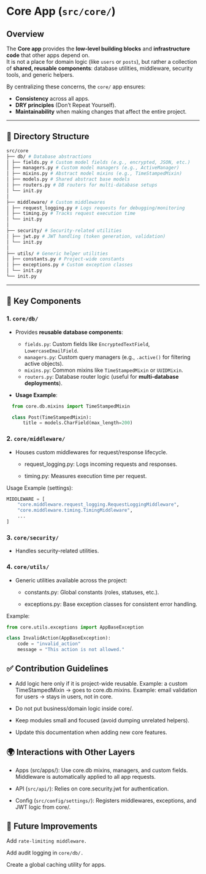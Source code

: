 # Core App (`src/core/`)

## Overview
The **Core app** provides the **low-level building blocks** and **infrastructure code** that other apps depend on.  
It is not a place for domain logic (like `users` or `posts`), but rather a collection of **shared, reusable components**: database utilities, middleware, security tools, and generic helpers.

By centralizing these concerns, the `core/` app ensures:
- **Consistency** across all apps.
- **DRY principles** (Don’t Repeat Yourself).
- **Maintainability** when making changes that affect the entire project.

---

## 📂 Directory Structure

```bash
src/core
├── db/ # Database abstractions
│ ├── fields.py # Custom model fields (e.g., encrypted, JSON, etc.)
│ ├── managers.py # Custom model managers (e.g., ActiveManager)
│ ├── mixins.py # Abstract model mixins (e.g., TimeStampedMixin)
│ ├── models.py # Shared abstract base models
│ ├── routers.py # DB routers for multi-database setups
│ └── init.py
│
├── middleware/ # Custom middlewares
│ ├── request_logging.py # Logs requests for debugging/monitoring
│ ├── timing.py # Tracks request execution time
│ └── init.py
│
├── security/ # Security-related utilities
│ ├── jwt.py # JWT handling (token generation, validation)
│ └── init.py
│
├── utils/ # Generic helper utilities
│ ├── constants.py # Project-wide constants
│ ├── exceptions.py # Custom exception classes
│ └── init.py
└── init.py

```

---

## 🔑 Key Components

### 1. `core/db/`

- Provides **reusable database components**:
  - `fields.py`: Custom fields like `EncryptedTextField`, `LowercaseEmailField`.
  - `managers.py`: Custom query managers (e.g., `.active()` for filtering active objects).
  - `mixins.py`: Common mixins like `TimeStampedMixin` or `UUIDMixin`.
  - `routers.py`: Database router logic (useful for **multi-database deployments**).

- **Usage Example**:
```python
  from core.db.mixins import TimeStampedMixin

  class Post(TimeStampedMixin):
      title = models.CharField(max_length=200)
```

### 2. `core/middleware/`

- Houses custom middlewares for request/response lifecycle.

    - request_logging.py: Logs incoming requests and responses.

    - timing.py: Measures execution time per request.

Usage Example (settings):

```python
MIDDLEWARE = [
    "core.middleware.request_logging.RequestLoggingMiddleware",
    "core.middleware.timing.TimingMiddleware",
    ...
]
```

### 3. `core/security/`

- Handles security-related utilities.

### 4. `core/utils/`

- Generic utilities available across the project:

    - constants.py: Global constants (roles, statuses, etc.).

    - exceptions.py: Base exception classes for consistent error handling.

Example:

```python
from core.utils.exceptions import AppBaseException

class InvalidAction(AppBaseException):
    code = "invalid_action"
    message = "This action is not allowed."

```

## ✅ Contribution Guidelines

- Add logic here only if it is project-wide reusable.
Example: a custom TimeStampedMixin → goes to core.db.mixins.
Example: email validation for users → stays in users, not in core.

- Do not put business/domain logic inside core/.

- Keep modules small and focused (avoid dumping unrelated helpers).

- Update this documentation when adding new core features.

## 🌍 Interactions with Other Layers

- Apps (src/apps/):
Use core.db mixins, managers, and custom fields.
Middleware is automatically applied to all app requests.

- API (`src/api/`):
  Relies on core.security.jwt for authentication.

- Config (`src/config/settings/`):
  Registers middlewares, exceptions, and JWT logic from core/.

## 🚀 Future Improvements

Add `rate-limiting middleware.`

Add audit logging in `core/db/.`

Create a global caching utility for apps.
